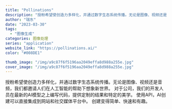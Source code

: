 ```yaml
---
title: "Pollinations"
description: "授粉希望使创造力多样化，并通过数字生态系统传播。无论是图像、视频还是音频，我们都邀请人们在人工智能的帮助下想象新世界。 "
author: "瑞东"
date: "2023-03-30"
tags:
  - "图像生成"
categories: 图像处理
series: "application"
website_link: "https://pollinations.ai/"
color: "#008DE1"

thumb_image: "/img/a9c87f6f5196aa2049effa8d988a255e.jpg"
cover_image: "/img/a9c87f6f5196aa2049effa8d988a255e.jpg"
---
```


授粉希望使创造力多样化，并通过数字生态系统传播。无论是图像、视频还是音频，我们都邀请人们在人工智能的帮助下想象新世界。 对于公司，我们的开发人员在最新的AI模型之上编写代码，提供定制的结果和特定的美学。 使用API，AI创建可以直接集成到网站和社交媒体平台中。 创建变得简单、快速和有趣。